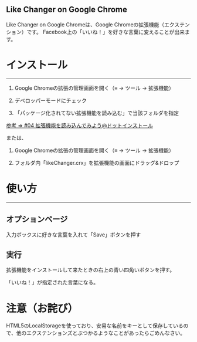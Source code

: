 Like Changer on Google Chrome
----------------

Like Changer on Google Chromeは、Google Chromeの拡張機能（エクステンション）です。
Facebook上の「いいね！」を好きな言葉に変えることが出来ます。

# インストール
---

1. Google Chromeの拡張の管理画面を開く（≡ -> ツール -> 拡張機能）

2. デベロッパーモードにチェック

3. 「パッケージ化されてない拡張機能を読み込む」で当該フォルダを指定

[参考 => #04 拡張機能を読み込んでみよう@ドットインストール](http://dotinstall.com/lessons/basic_chrome_v2/14004)

または、

1. Google Chromeの拡張の管理画面を開く（≡ -> ツール -> 拡張機能）

2. フォルダ内「likeChanger.crx」を拡張機能の画面にドラッグ&ドロップ


# 使い方
----------------

## オプションページ

入力ボックスに好きな言葉を入れて「Save」ボタンを押す

## 実行

拡張機能をインストールして来たときの右上の青い四角いボタンを押す。

「いいね！」が指定された言葉になる。



# 注意（お詫び）

HTML5のLocalStorageを使っており、安易な名前をキーとして保存しているので、他のエクステンションズとぶつかるようなことがあったらごめんなさい。